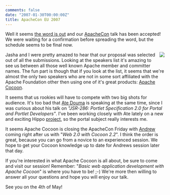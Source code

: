 ```yaml
---
comments: false
date: "2007-01-30T00:00:00Z"
title: ApacheCon EU 2007
---
```


Well it seems <a href="http://www.apachecon.com/2007/EU/html/sessions.html/e=MjAwNy9FVQ" target="_blank">the word is out</a> and our <a href="http://www.apachecon.com/" target="_blank">ApacheCon</a> talk has been accepted! We were waiting for a confirmation before spreading the word, but the schedule seems to be final now.

<img src="http://www.apache.org/ads/ApacheCon/2007-europe-234x60.png" align="right" style="padding-right:5px;padding-bottom:2px;"/> Jasha and I were pretty amazed to hear that our proposal was selected out of all the submissions. Looking at the speakers list it's amazing to see us between all those well known Apache member and committer names. The fun part is though that if you look at the list, it seems that we're almost the only two speakers who are not in some sort affiliated with the Apache Foundation other then using one of it's great products: <a href="http://cocoon.apache.org" target="_blank">Apache Cocoon</a>.

It seems that us rookies will have to compete with two big shots for audience. It's too bad that <a href="http://www.apachecon.com/2007/EU/html/speakers.html/e=MjAwNy9FVQ#U5572" target="_blank">Ate Douma</a> is speaking at the same time, since I was curious about his talk on <em>"JSR-286: Portlet Specification 2.0 for Portal and Portlet Developers"</em>. I've been working closely with Ate lately on a new and exciting Hippo <a href="http://www.hippoportal.org/display/PORTAL/Home" target="_blank">project</a>, so the portal subject really interests me.

It seems Apache Cocoon is closing the ApacheCon Friday with <a href="http://www.andrewsavory.com/blog/" target="_blank">Andrew</a> coming right after us with "<em>Web 2.0 with Cocoon 2.2</em>". I think the order is great, because you can go from a novice to an experienced session. We hope to get your Cocoon knowledge up to date for Andrews session later that day.

If you're interested in what Apache Cocoon is all about, be sure to come and visit our session! Remember: "<em>Basic web application development with Apache Cocoon</em>" is where you have to be! ;-) We're more then willing to answer all your questions and hope you will enjoy our talk.

See you on the 4th of May!
